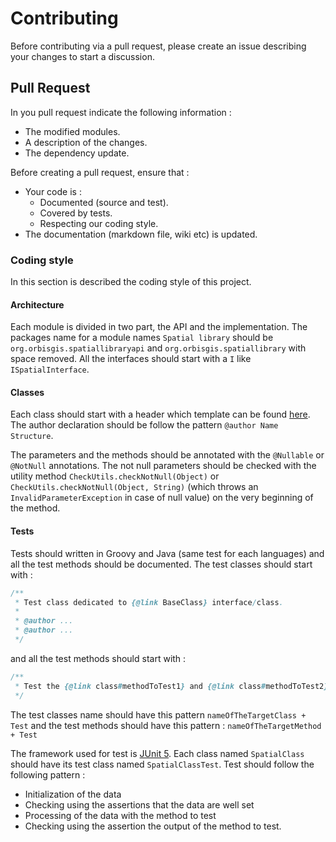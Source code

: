 # Contributing

Before contributing via a pull request, please create an issue describing 
your changes to start a discussion.

## Pull Request

In you pull request indicate the following information : 
 - The modified modules.
 - A description of the changes.
 - The dependency update.

Before creating a pull request, ensure that :
 - Your code is :
    - Documented (source and test).
    - Covered by tests.
    - Respecting our coding style.
 - The documentation (markdown file, wiki etc) is updated.
 
### Coding style

In this section is described the coding style of this project.

#### Architecture

Each module is divided in two part, the API and the implementation.
The packages name for a module names `Spatial library` should be 
`org.orbisgis.spatiallibraryapi` and `org.orbisgis.spatiallibrary` with 
space removed. All the interfaces should start with a `I` like 
`ISpatialInterface`.

#### Classes

Each class should start with a header which template can be found 
[here](HEADER.md). The author declaration should be follow the pattern 
`@author Name Structure`.

The parameters and the methods should be annotated with the `@Nullable` or `@NotNull` annotations. The not null 
parameters should be checked with the utility method `CheckUtils.checkNotNull(Object)` or 
`CheckUtils.checkNotNull(Object, String)` (which throws an `InvalidParameterException` in case of null value) on the 
very beginning of the method.

#### Tests

Tests should written in Groovy and Java (same test for each languages) 
and all the test methods should be documented. The test classes should 
start with :
``` java
/**
 * Test class dedicated to {@link BaseClass} interface/class.
 *
 * @author ...
 * @author ...
 */
```
and all the test methods should start with :
``` java
/**
 * Test the {@link class#methodToTest1} and {@link class#methodToTest2} and ... method(s)/constructor(s).
 */
```

The test classes name should have this pattern `nameOfTheTargetClass + Test` and the test methods should have this 
pattern : `nameOfTheTargetMethod + Test`

The framework used for test is 
[JUnit 5](https://junit.org/junit5/docs/current/user-guide/). 
Each class named `SpatialClass` should have its test class named 
`SpatialClassTest`.
Test should follow the following pattern :
 - Initialization of the data
 - Checking using the assertions that the data are well set
 - Processing of the data with the method to test
 - Checking using the assertion the output of the method to test.
